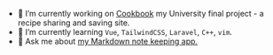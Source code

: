 - 🔭 I’m currently working on [Cookbook](https://github.com/Trolley33/cook-book) my University final project - a recipe sharing and saving site.
- 🌱 I’m currently learning `Vue`, `TailwindCSS`, `Laravel`, `C++`, `vim`.
- 💬 Ask me about [my Markdown note keeping app.](https://github.com/Trolley33/markitdown)
